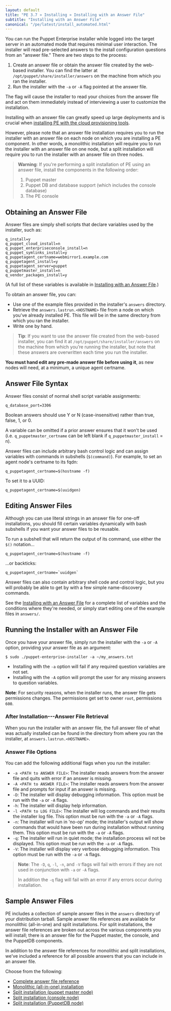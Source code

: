 ```yaml
---
layout: default
title: "PE 3.7 » Installing » Installing with an Answer File"
subtitle: "Installing with an Answer File"
canonical: "/pe/latest/install_automated.html"
---
```


You can run the Puppet Enterprise installer while logged into the target server in an automated mode that requires minimal user interaction. The installer will read pre-selected answers to the install configuration questions from an "answer file." There are two steps to the process:

1. Create an answer file or obtain the answer file created by the web-based installer. You can find the latter at `/opt/puppet/share/installer/answers` on the machine from which you ran the installer. 
2. Run the installer with the `-a` or `-A` flag pointed at the answer file.

The flag will cause the installer to read your choices from the answer file and act on them immediately instead of interviewing a user to customize the installation.

Installing with an answer file can greatly speed up large deployments and is crucial when [installing PE with the cloud provisioning tools](./cloudprovisioner_classifying_installing.html#installing-puppet). 

However, please note that an answer file installation requires you to run the installer with an answer file on each node on which you are installing a PE component. In other words, a monolithic installation will require you to run the installer with an answer file on one node, but a split installation will require you to run the installer with an answer file on three nodes. 

>**Warning**: If you're performing a split installation of PE using an answer file, install the components in the following order:
>
> 1. Puppet master
> 2. Puppet DB and database support (which includes the console database)
> 3. The PE console 

## Obtaining an Answer File

Answer files are simply shell scripts that declare variables used by the installer, such as:

    q_install=y
    q_puppet_cloud_install=n
    q_puppet_enterpriseconsole_install=n
    q_puppet_symlinks_install=y
    q_puppetagent_certname=webmirror1.example.com
    q_puppetagent_install=y
    q_puppetagent_server=puppet
    q_puppetmaster_install=n
    q_vendor_packages_install=y

(A full list of these variables is available in [Installing with an Answer File][answerfile].)

To obtain an answer file, you can:

* Use one of the example files provided in the installer's `answers` directory.
* Retrieve the `answers.lastrun.<HOSTNAME>` file from a node on which you've already installed PE. This file will be in the same directory from which you ran the installer.
* Write one by hand.

>**Tip**: If you want to use the answer file created from the web-based installer, you can find it at `/opt/puppet/share/installer/answers` on the machine from which you’re running the installer, but note that these answers are overwritten each time you run the installer.

**You must hand edit any pre-made answer file before using it**, as new nodes will need, at a minimum, a unique agent certname.

## Answer File Syntax

Answer files consist of normal shell script variable assignments:

    q_database_port=3306

Boolean answers should use Y or N (case-insensitive) rather than true, false, 1, or 0.

A variable can be omitted if a prior answer ensures that it won't be used (i.e. `q_puppetmaster_certname` can be left blank if `q_puppetmaster_install` = n).

Answer files can include arbitrary bash control logic and can assign variables with commands in subshells (`$(command)`). For example, to set an agent node's certname to its fqdn:

    q_puppetagent_certname=$(hostname -f)

To set it to a UUID:

    q_puppetagent_certname=$(uuidgen)

## Editing Answer Files

Although you can use literal strings in an answer file for one-off installations, you should fill certain variables dynamically with bash subshells if you want your answer files to be reusable. 

To run a subshell that will return the output of its command, use either the `$()` notation...

    q_puppetagent_certname=$(hostname -f)

...or backticks:

    q_puppetagent_certname=`uuidgen`

Answer files can also contain arbitrary shell code and control logic, but you will probably be able to get by with a few simple name-discovery commands.

See the [Installing with an Answer File][answerfile] for a complete list of variables and the conditions where they're needed, or simply start editing one of the example files in `answers/`. 

[answerfile]: ./install_automated.html

## Running the Installer with an Answer File

Once you have your answer file, simply run the installer with the `-a` or `-A` option, providing your answer file as an argument: 

    $ sudo ./puppet-enterprise-installer -a ~/my_answers.txt

* Installing with the `-a` option will fail if any required question variables are not set.
* Installing with the `-A` option will prompt the user for any missing answers to question variables.

**Note**: For security reasons, when the installer runs, the answer file gets permissions changes. The permissions get set to owner `root`, permissions `600`.

### After Installation---Answer File Retrieval

When you run the installer with an answer file, the full answer file of what was actually installed can be found in the directory from where you ran the installer, at `answers.lastrun.<HOSTNAME>`.


### Answer File Options

You can add the following additional flags when you run the installer: 

- `-a <PATH to ANSWER FILE>`: The installer reads answers from the answer file and quits with error if an answer is missing.
- `-A <PATH to ANSWER FILE>`: The installer reads answers from the answer file and prompts for input if an answer is missing. 
- `-D`: The installer will display debugging information. This option must be run with the `-a` or  `-A` flags.
- `-h`: The installer will display help information.
- `-l <PATH to LOG FILE>`: The installer will log commands and their results the installer log file. This option must be run with the `-a` or  `-A` flags.
- `-n`: The installer will run in 'no-op' mode; the installer's output will show commands that would have been run during installation without running them. This option must be run with the `-a` or `-A` flags.
- `-q`: The installer will run in quiet mode; the installation process wil not be displayed. This option must be run with the `-a` or  `-A` flags.
- `-V`: The installer will display very verbose debugging information. This option must be run with the `-a` or  `-A` flags.

> **Note**: The `-D`, `q`, `-l`, `-n`, and `-V` flags will fail with errors if they are not used in conjunction with `-a` or `-A` flags. 
>
> In addition the `-q` flag will fail with an error if any errors occur during installation.

## Sample Answer Files

PE includes a collection of sample answer files in the `answers` directory of your distribution tarball. Sample answer file references are available for monolithic (all-in-one) and split installations. For split installations, the answer file references are broken out across the various components you will install; there is an answer file for the Puppet master, the console, and the PuppetDB components.

In addition to the answer file references for monolithic and split installations, we've included a reference for all possible answers that you can include in an answer file. 

Choose from the following:

* [Complete answer file reference](./install_complete_answer_file_reference.html)
* [Monolithic (all-in-one) installation](./install_mono_answers.html)
* [Split installation (puppet master node)](./install_split_master_answers.html)
* [Split installation (console node)](./install_split_console_answers.html)
* [Split installation (PuppetDB node)](./install_split_puppetdb_answers.html) 
